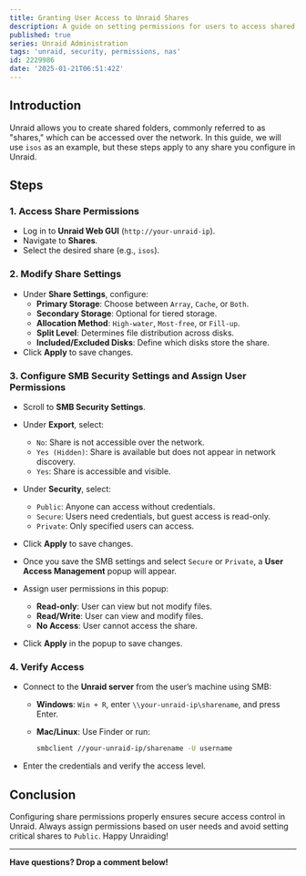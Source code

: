 ```yaml
---
title: Granting User Access to Unraid Shares
description: A guide on setting permissions for users to access shared folders in Unraid securely.
published: true
series: Unraid Administration
tags: 'unraid, security, permissions, nas'
id: 2229986
date: '2025-01-21T06:51:42Z'
---
```


## Introduction

Unraid allows you to create shared folders, commonly referred to as "shares," which can be accessed over the network. In this guide, we will use `isos` as an example, but these steps apply to any share you configure in Unraid.

## Steps

### 1. Access Share Permissions

- Log in to **Unraid Web GUI** (`http://your-unraid-ip`).
- Navigate to **Shares**.
- Select the desired share (e.g., `isos`).

### 2. Modify Share Settings

- Under **Share Settings**, configure:
  - **Primary Storage**: Choose between `Array`, `Cache`, or `Both`.
  - **Secondary Storage**: Optional for tiered storage.
  - **Allocation Method**: `High-water`, `Most-free`, or `Fill-up`.
  - **Split Level**: Determines file distribution across disks.
  - **Included/Excluded Disks**: Define which disks store the share.
- Click **Apply** to save changes.

### 3. Configure SMB Security Settings and Assign User Permissions

- Scroll to **SMB Security Settings**.
- Under **Export**, select:
  - `No`: Share is not accessible over the network.
  - `Yes (Hidden)`: Share is available but does not appear in network discovery.
  - `Yes`: Share is accessible and visible.
- Under **Security**, select:
  - `Public`: Anyone can access without credentials.
  - `Secure`: Users need credentials, but guest access is read-only.
  - `Private`: Only specified users can access.
- Click **Apply** to save changes.

- Once you save the SMB settings and select `Secure` or `Private`, a **User Access Management** popup will appear.
- Assign user permissions in this popup:
  - **Read-only**: User can view but not modify files.
  - **Read/Write**: User can view and modify files.
  - **No Access**: User cannot access the share.
- Click **Apply** in the popup to save changes.

### 4. Verify Access

- Connect to the **Unraid server** from the user’s machine using SMB:
  - **Windows**: `Win + R`, enter `\\your-unraid-ip\sharename`, and press Enter.
  - **Mac/Linux**: Use Finder or run:

    ```bash
    smbclient //your-unraid-ip/sharename -U username
    ```

- Enter the credentials and verify the access level.

## Conclusion

Configuring share permissions properly ensures secure access control in Unraid. Always assign permissions based on user needs and avoid setting critical shares to `Public`. Happy Unraiding!

---

**Have questions? Drop a comment below!**
